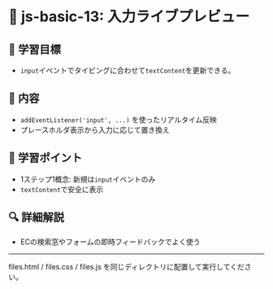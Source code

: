 # 🧪 js-basic-13: 入力ライブプレビュー

## 🎯 学習目標
- `input`イベントでタイピングに合わせて`textContent`を更新できる。

## 📖 内容
- `addEventListener('input', ...)` を使ったリアルタイム反映
- プレースホルダ表示から入力に応じて置き換え

## 📝 学習ポイント
- 1ステップ1概念: 新規は`input`イベントのみ
- `textContent`で安全に表示

## 🔍 詳細解説
- ECの検索窓やフォームの即時フィードバックでよく使う

---

files.html / files.css / files.js を同じディレクトリに配置して実行してください。
